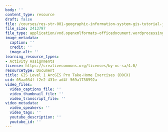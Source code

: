 ```yaml
---
body: ''
content_type: resource
draft: false
file: /courses/res-str-001-geographic-information-system-gis-tutorial-january-iap-2022/mitres_str001iap22_level1_arcgis_takehome.docx
file_size: 2413797
file_type: application/vnd.openxmlformats-officedocument.wordprocessingml.document
image_metadata:
  caption: ''
  credit: ''
  image-alt: ''
learning_resource_types:
- Activity Assignments
license: https://creativecommons.org/licenses/by-nc-sa/4.0/
resourcetype: Document
title: GIS Level 1 ArcGIS Pro Take-Home Exercises (DOCX)
uid: 05aa034f-f2e2-431e-ad4f-569a1738592a
video_files:
  video_captions_file: ''
  video_thumbnail_file: ''
  video_transcript_file: ''
video_metadata:
  video_speakers: ''
  video_tags: ''
  youtube_description: ''
  youtube_id: ''
---
```

